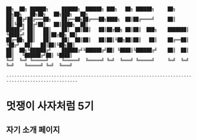 
    ██╗  ██╗ ██████╗     ██████╗  ██████╗ ███╗   ██╗ ██████╗     ██╗  ██╗██╗   ██╗██╗   ██╗███╗   ██╗
    ██║ ██╔╝██╔═══██╗    ██╔══██╗██╔═══██╗████╗  ██║██╔════╝     ██║  ██║╚██╗ ██╔╝██║   ██║████╗  ██║
    █████╔╝ ██║   ██║    ██║  ██║██║   ██║██╔██╗ ██║██║  ███╗    ███████║ ╚████╔╝ ██║   ██║██╔██╗ ██║
    ██╔═██╗ ██║   ██║    ██║  ██║██║   ██║██║╚██╗██║██║   ██║    ██╔══██║  ╚██╔╝  ██║   ██║██║╚██╗██║
    ██║  ██╗╚██████╔╝    ██████╔╝╚██████╔╝██║ ╚████║╚██████╔╝    ██║  ██║   ██║   ╚██████╔╝██║ ╚████║
    ╚═╝  ╚═╝ ╚═════╝     ╚═════╝  ╚═════╝ ╚═╝  ╚═══╝ ╚═════╝     ╚═╝  ╚═╝   ╚═╝    ╚═════╝ ╚═╝  ╚═══╝
                                                                                                 
    -------------------------------------------------------------------------------------------------

# 멋쟁이 사자처럼 5기

## 자기 소개 페이지